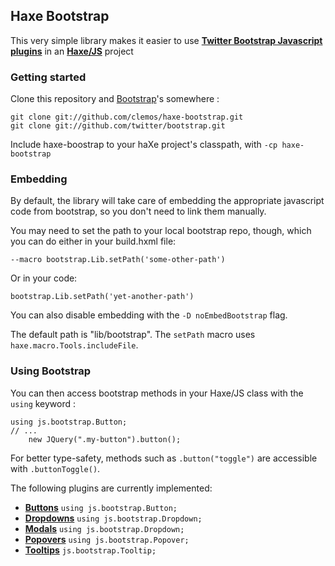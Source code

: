 ## Haxe Bootstrap

This very simple library makes it easier to use 
**[Twitter Bootstrap Javascript plugins](http://twitter.github.com/bootstrap/javascript.html)**
in an **[Haxe/JS](http://www.haxejs.org/)** project

### Getting started

Clone this repository and [Bootstrap](http://twitter.github.com/bootstrap/)'s somewhere :

    git clone git://github.com/clemos/haxe-bootstrap.git
    git clone git://github.com/twitter/bootstrap.git

Include haxe-boostrap to your haXe project's classpath, with `-cp haxe-bootstrap`

### Embedding

By default, the library will take care of embedding the appropriate 
javascript code from bootstrap, so you don't need to link them manually.

You may need to set the path to your local bootstrap repo, though, which you can do either in your build.hxml file:

    --macro bootstrap.Lib.setPath('some-other-path')
    
Or in your code:

    bootstrap.Lib.setPath('yet-another-path')
    
You can also disable embedding with the `-D noEmbedBootstrap` flag.
    
The default path is "lib/bootstrap".
The `setPath` macro uses `haxe.macro.Tools.includeFile`.

### Using Bootstrap

You can then access bootstrap methods in your Haxe/JS class with the `using` keyword :

    using js.bootstrap.Button;
    // ...
        new JQuery(".my-button").button();
    
For better type-safety, methods such as `.button("toggle")` are accessible with `.buttonToggle()`.

The following plugins are currently implemented:

 - **[Buttons](http://twitter.github.com/bootstrap/javascript.html#buttons)** `using js.bootstrap.Button;`
 - **[Dropdowns](http://twitter.github.com/bootstrap/javascript.html#dropdowns)** `using js.bootstrap.Dropdown;`
 - **[Modals](http://twitter.github.com/bootstrap/javascript.html#modals)** `using js.bootstrap.Dropdown;`
 - **[Popovers](http://twitter.github.com/bootstrap/javascript.html#popovers)** `using js.bootstrap.Popover;`
 - **[Tooltips](http://twitter.github.com/bootstrap/javascript.html#tooltips)** `js.bootstrap.Tooltip;`
